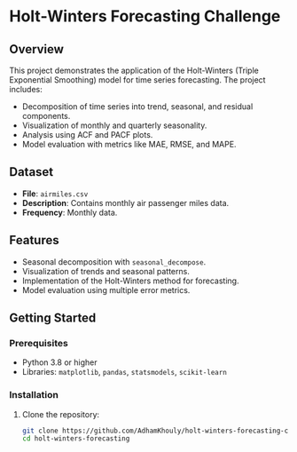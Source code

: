 # Holt-Winters Forecasting Challenge

## Overview
This project demonstrates the application of the Holt-Winters (Triple Exponential Smoothing) model for time series forecasting. The project includes:
- Decomposition of time series into trend, seasonal, and residual components.
- Visualization of monthly and quarterly seasonality.
- Analysis using ACF and PACF plots.
- Model evaluation with metrics like MAE, RMSE, and MAPE.

## Dataset
- **File**: `airmiles.csv`
- **Description**: Contains monthly air passenger miles data.
- **Frequency**: Monthly data.

## Features
- Seasonal decomposition with `seasonal_decompose`.
- Visualization of trends and seasonal patterns.
- Implementation of the Holt-Winters method for forecasting.
- Model evaluation using multiple error metrics.

## Getting Started
### Prerequisites
- Python 3.8 or higher
- Libraries: `matplotlib`, `pandas`, `statsmodels`, `scikit-learn`

### Installation
1. Clone the repository:
   ```bash
   git clone https://github.com/AdhamKhouly/holt-winters-forecasting-challenge.git
   cd holt-winters-forecasting
